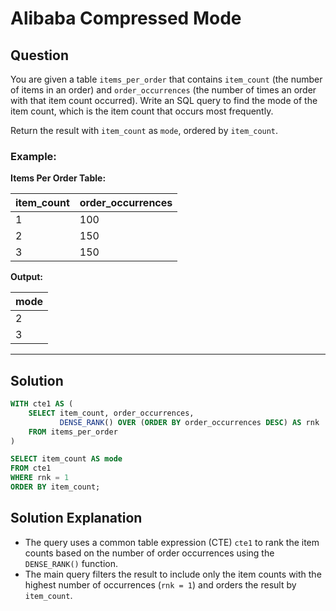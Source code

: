 
# Alibaba Compressed Mode

## Question

You are given a table `items_per_order` that contains `item_count` (the number of items in an order) and `order_occurrences` (the number of times an order with that item count occurred). Write an SQL query to find the mode of the item count, which is the item count that occurs most frequently.

Return the result with `item_count` as `mode`, ordered by `item_count`.

### Example:

**Items Per Order Table:**

| item_count | order_occurrences |
|------------|-------------------|
| 1          | 100               |
| 2          | 150               |
| 3          | 150               |

**Output:**

| mode |
|------|
| 2    |
| 3    |

---

## Solution

```sql
WITH cte1 AS (
    SELECT item_count, order_occurrences, 
           DENSE_RANK() OVER (ORDER BY order_occurrences DESC) AS rnk 
    FROM items_per_order
)

SELECT item_count AS mode
FROM cte1
WHERE rnk = 1
ORDER BY item_count;
```

## Solution Explanation

- The query uses a common table expression (CTE) `cte1` to rank the item counts based on the number of order occurrences using the `DENSE_RANK()` function.
- The main query filters the result to include only the item counts with the highest number of occurrences (`rnk = 1`) and orders the result by `item_count`.
